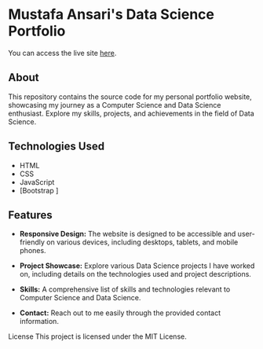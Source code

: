 # Mustafa Ansari's Data Science Portfolio

You can access the live site [here](https://mustafaansari.rf.gd/).

## About

This repository contains the source code for my personal portfolio website, showcasing my journey as a Computer Science and Data Science enthusiast. Explore my skills, projects, and achievements in the field of Data Science.

## Technologies Used

- HTML
- CSS
- JavaScript
- [Bootstrap ]

## Features

- **Responsive Design:** The website is designed to be accessible and user-friendly on various devices, including desktops, tablets, and mobile phones.

- **Project Showcase:** Explore various Data Science projects I have worked on, including details on the technologies used and project descriptions.

- **Skills:** A comprehensive list of skills and technologies relevant to Computer Science and Data Science.

- **Contact:** Reach out to me easily through the provided contact information.

License
This project is licensed under the MIT License.
